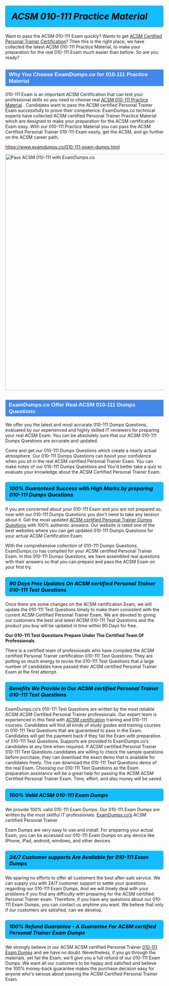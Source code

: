 <h1>                <strong><span style="display: block; color: #000000; background: #14BDFF; border: 0.5px solid #AED6F1; border-left: 3px solid #3498DB; padding: .6em; border-radius: 6px;">                     <em>ACSM 010-111 <span class="exam_variation">Practice Material</span> </em>                </span></strong>            </h1>                        <p>Want to pass the ACSM 010-111 Exam quickly? Wants to get <a href="https://www.examdumps.co/acsm-cpt-exam-dumps.html">ACSM Certified Personal Trainer Certification</a>?  Then this is the right place, we have collected the             latest ACSM 010-111 <span class="exam_variation">Practice Material</span>, to make your preparation for the real 010-111 Exam much easier than before. So are you ready?</p>                        <h2 style="background: #4287ec; border: 1px solid #cccccc; padding: 5px 10px;">                <span style="color: #ffffff;">                    <span style="font-size: 11pt;">                        <span style="line-height: normal;">                            <span style="font-family: Calibri,sans-serif;">                                <strong>                                    <span style="font-size: 13.0pt;">Why You Choose ExamDumps.co for 010-111 <span class="exam_variation">Practice Material</span></span>                                </strong>                            </span>                        </span>                    </span>                </span>            </h2>                        <p>010-111 Exam is an important ACSM Certification that can test your professional skills so you need to choose real <a href="https://www.examdumps.co/010-111-exam-dumps.html">ACSM 010-111 <span class="exam_variation">Practice Material</span></a> .             Candidates want to pass the ACSM certified Personal Trainer Exam successfully to prove their competence. ExamDumps.co technical experts             have collected ACSM certified Personal Trainer <span class="exam_variation">Practice Material</span> which are designed to make your preparation for the ACSM certification Exam easy. With our             010-111 <span class="exam_variation">Practice Material</span> you can pass the ACSM Certified Personal Trainer 010-111 Exam easily, get the ACSM, and go further on the ACSM career path.</p>                        <p><a href="https://www.examdumps.co/010-111-exam-dumps.html">https://www.examdumps.co/010-111-exam-dumps.html</a></p>                        <p><a href="https://www.examdumps.co/"><img src="https://www.examdumps.co//images/banners/big-sale-20-percent-discount-offer-examdumps.jpg" class="postImage" alt="Pass ACSM 010-111 with ExamDumps.co" width="750"></a></p>                            <h2 style="background: #4287ec; border: 1px solid #cccccc; padding: 5px 10px;">                <span style="color: #ffffff;">                    <span style="font-size: 11pt;">                        <span style="line-height: normal;">                            <span style="font-family: Calibri,sans-serif;">                                <strong>                                    <span style="font-size: 13.0pt;">ExamDumps.co Offer Real ACSM 010-111 <span class="exam_variation2">Dumps Questions</span></span>                                </strong>                            </span>                        </span>                    </span>                </span>            </h2>                        <p>We offer you the latest and most accurate 010-111 <span class="exam_variation2">Dumps Questions</span>, evaluated by our experienced and highly skilled IT reviewers for preparing your             real ACSM Exam. You can be absolutely sure that our ACSM 010-111 <span class="exam_variation2">Dumps Questions</span> are accurate and updated.</p>                        <p>Come and get our 010-111 <span class="exam_variation2">Dumps Questions</span> which create a nearly actual atmosphere. Our 010-111 <span class="exam_variation2">Dumps Questions</span> can boost your confidence when you sit             in the real ACSM certified Personal Trainer Exam. You can make notes of our 010-111 <span class="exam_variation2">Dumps Questions</span> and You'd better take a quiz to evaluate             your knowledge about the ACSM Certified Personal Trainer Exam.</p>                        <h3>                <strong>                    <span style="display: block; color: #000000; background: #14BDFF; border: 0.5px solid #AED6F1; border-left: 3px solid #3498DB; padding: .6em; border-radius: 6px;">                        <em>100% Guaranteed Success with High Marks by preparing 010-111 <span class="exam_variation2">Dumps Questions</span></em>                    </span>                </strong>            </h3>                        <p>If you are concerned about your 010-111 Exam and you are not prepared so, now with our 010-111 <span class="exam_variation2">Dumps Questions</span> you don't need to take any tension about it.            Get the most updated <a href="https://www.examdumps.co/010-111-exam-dumps.html">ACSM certified Personal Trainer <span class="exam_variation2">Dumps Questions</span></a> with 100% authentic answers. Our website is rated one of the best websites where you can             get updated 010-111 <span class="exam_variation2">Dumps Questions</span> for your actual ACSM Certification Exam.</p>                        <p>With the comprehensive collection of 010-111 <span class="exam_variation2">Dumps Questions</span>, ExamDumps.co has compiled for your ACSM certified Personal Trainer Exam. In this 010-111 <span class="exam_variation2">Dumps Questions</span>,             we have assembled real questions with their answers so that you can prepare and pass the ACSM Exam on your first try.</p>                        <h3>                <strong>                    <span style="display: block; color: #000000; background: #14BDFF; border: 0.5px solid #AED6F1; border-left: 3px solid #3498DB; padding: .6em; border-radius: 6px;">                        <em>90 Days Free Updates On ACSM certified Personal Trainer 010-111 <span class="exam_variation3">Test Questions</span></em>                    </span>                </strong>            </h3>                        <p>Once there are some changes on the ACSM certification Exam, we will update the 010-111 <span class="exam_variation3">Test Questions</span> timely to make them consistent with the current             ACSM Certified Personal Trainer Exam. We are devoted to giving our customers the best and latest ACSM 010-111 <span class="exam_variation3">Test Questions</span> and the product you buy             will be updated in time within 90 Days for free.</p>                        <p><strong>Our 010-111 <span class="exam_variation3">Test Questions</span> Prepare Under The Certified Team Of Professionals</strong></p>                        <p>There is a certified team of professionals who have compiled the ACSM certified Personal Trainer certification             010-111 <span class="exam_variation3">Test Questions</span>. They are putting so much energy to revise the 010-111 <span class="exam_variation3">Test Questions</span> that a large number of candidates have passed             their ACSM certified Personal Trainer Exam  at the first attempt.</p>                        <h3>                <strong>                    <span style="display: block; color: #000000; background: #14BDFF; border: 0.5px solid #AED6F1; border-left: 3px solid #3498DB; padding: .6em; border-radius: 6px;">                        <em>Benefits We Provide In Our ACSM certified Personal Trainer 010-111 <span class="exam_variation3">Test Questions</span></em>                    </span>                </strong>            </h3>                        <p>ExamDumps.co’s 010-111 <span class="exam_variation3">Test Questions</span> are written by the most reliable ACSM ACSM Certified Personal Trainer professionals. Our expert team is experienced in             this field with <a href="https://www.examdumps.co/acsm-exam-dumps.html">ACSM certification</a> training and 010-111 courses. Candidates will find all kinds of study guides and training courses in             010-111 <span class="exam_variation3">Test Questions</span> that are guaranteed to pass in the Exam. Candidates will get the payment back if they fail the Exam with preparation of             010-111 <span class="exam_variation3">Test Questions</span>. Supports are provided to ExamDumps.co’s candidates at any time when required. If ACSM certified Personal Trainer             010-111 <span class="exam_variation3">Test Questions</span> candidates are willing to check the sample questions before purchase, they can download the exact demo that is available             for candidates freely. The can download the 010-111 <span class="exam_variation3">Test Questions</span> demo of the real Exam. Choosing our 010-111 <span class="exam_variation3">Test Questions</span> as the Exam preparation             assistance will be a great help for passing the ACSM ACSM Certified Personal Trainer Exam. Time, effort, and also money will be saved.</p>                        <h3>                <strong>                    <span style="display: block; color: #000000; background: #14BDFF; border: 0.5px solid #AED6F1; border-left: 3px solid #3498DB; padding: .6em; border-radius: 6px;">                        <em>100% Valid ACSM 010-111 <span class="exam_variation4">Exam Dumps</span></em>                    </span>                </strong>            </h3>                        <p>We provide 100% valid 010-111 <span class="exam_variation4">Exam Dumps</span>. Our 010-111 <span class="exam_variation4">Exam Dumps</span> are written by the most skillful IT professionals. <a href="https://www.examdumps.co/">ExamDumps.co’s</a> ACSM certified Personal Trainer</p>            <p> <span class="exam_variation4">Exam Dumps</span> are very easy to use and install. For preparing your actual Exam, you can be accessed our 010-111 <span class="exam_variation4">Exam Dumps</span> on any device like iPhone, iPad, android, windows, and other devices.</p>                        <h3>                <strong>                    <span style="display: block; color: #000000; background: #14BDFF; border: 0.5px solid #AED6F1; border-left: 3px solid #3498DB; padding: .6em; border-radius: 6px;">                        <em>24/7 Customer supports Are Available for 010-111 <span class="exam_variation4">Exam Dumps</span></em>                    </span>                </strong>            </h3>                        <p>We sparing no efforts to offer all customers the best after-sale service. We can supply you with 24/7 customer support to settle your             questions regarding our 010-111 <span class="exam_variation4">Exam Dumps</span>. And we will timely deal with your problems if you find any difficulty with preparing for the             ACSM certified Personal Trainer exam. Therefore, if you have any questions about our 010-111 <span class="exam_variation4">Exam Dumps</span>, you can contact us             anytime you want. We believe that only if our customers are satisfied, can we develop.</p>                        <h3>                <strong>                    <span style="display: block; color: #000000; background: #14BDFF; border: 0.5px solid #AED6F1; border-left: 3px solid #3498DB; padding: .6em; border-radius: 6px;">                        <em>100% Refund Guarantee - A Guarantee For ACSM certified Personal Trainer <span class="exam_variation4">Exam Dumps</span></em>                    </span>                </strong>            </h3>                        <p>We strongly believe in our ACSM ACSM certified Personal Trainer <a href="https://www.examdumps.co/010-111-exam-dumps.html">010-111 <span class="exam_variation4">Exam Dumps</span></a> and we have no doubt. Nevertheless, if you go through             the materials, yet fail the Exam, we'll give you a full refund of our 010-111 <span class="exam_variation4">Exam Dumps</span>. We want all our customers to be happy and satisfied and             believe the 100% money-back guarantee makes the purchase decision easy for anyone who's serious about passing the ACSM Certified Personal Trainer Exam.</p>                    
